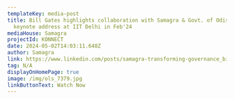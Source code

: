 ```yaml
---
templateKey: media-post
title: Bill Gates highlights collaboration with Samagra & Govt. of Odisha in his
  keynote address at IIT Delhi in Feb'24
mediaHouse: Samagra
projectId: KONNECT
date: 2024-05-02T14:03:11.648Z
author: Samagra
link: https://www.linkedin.com/posts/samagra-transforming-governance_bill-gates-on-odishas-agri-tech-innovations-activity-7169156755984240640-1Aad?utm_source=share&utm_medium=member_desktop
tag: N/A
displayOnHomePage: true
image: /img/ols_7379.jpg
linkButtonText: Watch Now
---
```


